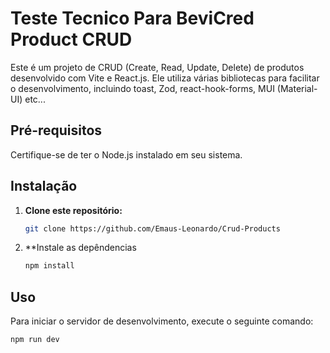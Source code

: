 # Teste Tecnico Para BeviCred Product CRUD 

Este é um projeto de CRUD (Create, Read, Update, Delete) de produtos desenvolvido com Vite e React.js. Ele utiliza várias bibliotecas para facilitar o desenvolvimento, incluindo toast, Zod, react-hook-forms, MUI (Material-UI) etc...

## Pré-requisitos

Certifique-se de ter o Node.js instalado em seu sistema.

## Instalação

1. **Clone este repositório:**

   ```bash
   git clone https://github.com/Emaus-Leonardo/Crud-Products

2. **Instale as depêndencias

   ```bash
   npm install

## Uso

Para iniciar o servidor de desenvolvimento, execute o seguinte comando:

   ```bash
   npm run dev
